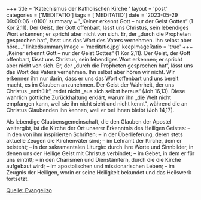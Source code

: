 +++
title = 'Katechismus der Katholischen Kirche '
layout = 'post'
categories = ['MEDITATIO']
tags = ['MEDITATIO']
date = '2023-05-29 09:00:06 +0100'
summary = '„Keiner erkennt Gott – nur der Geist Gottes“ (1 Kor 2,11). Der Geist, der Gott offenbart, lässt uns Christus, sein lebendiges Wort erkennen; er spricht aber nicht von sich. Er, der „durch die Propheten gesprochen hat“, lässt uns das Wort des Vaters vernehmen. Ihn selbst aber höre....'
linkedsummaryImage = 'meditatio.jpg'
keepImageRatio = 'true'
+++
„Keiner erkennt Gott – nur der Geist Gottes“ (1 Kor 2,11). Der Geist, der Gott offenbart, lässt uns Christus, sein lebendiges Wort erkennen; er spricht aber nicht von sich. Er, der „durch die Propheten gesprochen hat“, lässt uns das Wort des Vaters vernehmen. Ihn selbst aber hören wir nicht.<!--more--> Wir erkennen ihn nur darin, dass er uns das Wort offenbart und uns bereit macht, es im Glauben anzunehmen. Der Geist der Wahrheit, der uns Christus „enthüllt“, redet nicht „aus sich selbst heraus“ (Joh 16,13). Diese wahrlich göttliche Zurückhaltung erklärt, warum ihn „die Welt nicht empfangen kann, weil sie ihn nicht sieht und nicht kennt“, während die an Christus Glaubenden ihn kennen, weil er bei ihnen bleibt (Joh 14,17).

Als lebendige Glaubensgemeinschaft, die den Glauben der Apostel weitergibt, ist die Kirche der Ort unserer Erkenntnis des Heiligen Geistes:
– in den von ihm inspirierten Schriften;
– in der Überlieferung, deren stets aktuelle Zeugen die Kirchenväter sind;
– im Lehramt der Kirche, dem er beisteht;
– in der sakramentalen Liturgie: durch ihre Worte und Sinnbilder, in denen uns der Heilige Geist mit Christus verbindet;
– im Gebet, in dem er für uns eintritt;
– in den Charismen und Dienstämtern, durch die die Kirche aufgebaut wird;
– im apostolischen und missionarischen Leben;
– im Zeugnis der Heiligen, worin er seine Heiligkeit bekundet und das Heilswerk fortsetzt.


[Quelle: Evangelizo](https://evangeliumtagfuertag.org/DE/gospel)
